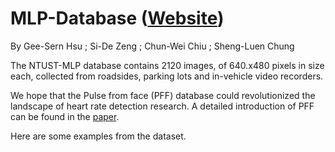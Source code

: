 # MLP-Database ([Website](https://sites.google.com/site/ntustmlpdatabase/home))

By Gee-Sern Hsu ; Si-De Zeng ; Chun-Wei Chiu ; Sheng-Luen Chung

The NTUST-MLP database contains 2120 images, of 640.x480 pixels in size each, collected from roadsides, parking lots and in-vehicle video recorders.

We hope that the Pulse from face (PFF) database could revolutionized the landscape of heart rate detection research. A detailed introduction of PFF can be found in the [paper](https://ieeexplore.ieee.org/document/7169772).

Here are some examples from the dataset.

